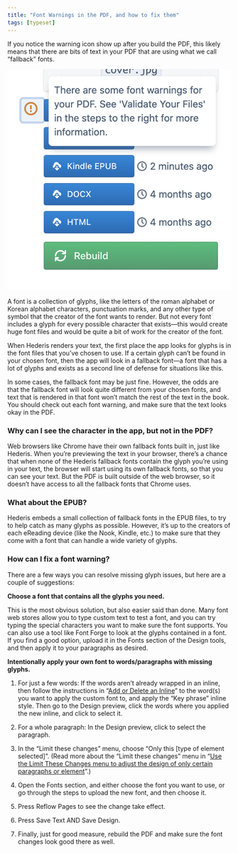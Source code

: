 ```yaml
---
title: "Font Warnings in the PDF, and how to fix them"
tags: [typeset]
---
```

 
<html><body><section data-type="chapter" class="hsecchapter" data-hederis-type="hsecchapter" id="font-warnings" data-pi-attrs="id: font-warnings; data-tags: typeset;" role="doc-chapter" data-tags="typeset" data-author-name=" " data-book-title=" " title="Font Warnings in the PDF, and how to fix them"><p class="hblkp" data-hederis-type="hblkp" id="pPJtTSWQa">If you notice the warning icon show up after you build the PDF, this likely means that there are bits of text in your PDF that are using what we call &#8220;fallback&#8221; fonts.</p><img data-hederis-type="hblkimg" class="hblkimg" id="pCdjSd86p" src="/images/fontwarning1.png" data-img-src="/images/fontwarning1.png"/><p class="hblkp" data-hederis-type="hblkp" id="pmqMEve64">A font is a collection of glyphs, like the letters of the roman alphabet or Korean alphabet characters, punctuation marks, and any other type of symbol that the creator of the font wants to render. But not every font includes a glyph for every possible character that exists&#8212;this would create huge font files and would be quite a bit of work for the creator of the font. </p><p class="hblkp" data-hederis-type="hblkp" id="pWJRfmp0e">When Hederis renders your text, the first place the app looks for glyphs is in the font files that you&#8217;ve chosen to use. If a certain glyph can&#8217;t be found in your chosen font, then the app will look in a fallback font&#8212;a font that has a lot of glyphs and exists as a second line of defense for situations like this.</p><p class="hblkp" data-hederis-type="hblkp" id="p8CA7O9mb">In some cases, the fallback font may be just fine. However, the odds are that the fallback font will look quite different from your chosen fonts, and text that is rendered in that font won&#8217;t match the rest of the text in the book. You should check out each font warning, and make sure that the text looks okay in the PDF.</p><section class="hwprsubsection" data-hederis-type="hwprsubsection" id="pSX5bexjP" data-type="subsection" title="Why can I see the character in the app, but not in the PDF?"><h1 data-hederis-type="hblktitle" class="hblktitle" id="p4nDokrBK">Why can I see the character in the app, but not in the PDF?</h1><p class="hblkp" data-hederis-type="hblkp" id="ppLGwHzmx">Web browsers like Chrome have their own fallback fonts built in, just like Hederis. When you&#8217;re previewing the text in your browser, there&#8217;s a chance that when none of the Hederis fallback fonts contain the glyph you&#8217;re using in your text, the browser will start using its own fallback fonts, so that you can see your text. But the PDF is built outside of the web browser, so it doesn&#8217;t have access to all the fallback fonts that Chrome uses.</p></section><section class="hwprsubsection" data-hederis-type="hwprsubsection" id="pO31ez4UE" data-type="subsection" title="What about the EPUB?"><h1 data-hederis-type="hblktitle" class="hblktitle" id="pEkmpXBTr">What about the EPUB?</h1><p class="hblkp" data-hederis-type="hblkp" id="pjklZwOBz">Hederis embeds a small collection of fallback fonts in the EPUB files, to try to help catch as many glyphs as possible. However, it&#8217;s up to the creators of each eReading device (like the Nook, Kindle, etc.) to make sure that they come with a font that can handle a wide variety of glyphs.</p></section><section class="hwprsubsection" data-hederis-type="hwprsubsection" id="pAmDq35Xe" data-type="subsection" title="How can I fix a font warning?"><h1 data-hederis-type="hblktitle" class="hblktitle" id="pm0LDXcqq">How can I fix a font warning?</h1><p class="hblkp" data-hederis-type="hblkp" id="pWSavr3Ef">There are a few ways you can resolve missing glyph issues, but here are a couple of suggestions:</p><p class="hblkp" data-hederis-type="hblkp" id="pCviPJCss"><strong data-hederis-type="hspanstrong" id="pi7WTU1cO">Choose a font that contains all the glyphs you need.</strong></p><p class="hblkp" data-hederis-type="hblkp" id="p4TinDdyF">This is the most obvious solution, but also easier said than done. Many font web stores allow you to type custom text to test a font, and you can try typing the special characters you want to make sure the font supports. You can also use a tool like Font Forge to look at the glyphs contained in a font. If you find a good option, upload it in the Fonts section of the Design tools, and then apply it to your paragraphs as desired.</p><p class="hblkp" data-hederis-type="hblkp" id="pKYCRXb12"><strong class="hspanstrong" data-hederis-type="hspanstrong" id="ptRSyplsv">Intentionally apply your own font to words/paragraphs with missing glyphs.</strong></p><ol class="hwprnumlist" data-hederis-type="hwprnumlist" id="pKVX2ry1B"><li class="hblkoli" data-hederis-type="hblkoli" id="liJGeDzK5J"><p class="hblkoli" data-hederis-type="hblklip" id="pQQTXJcdf">For just a few words: If the words aren&#8217;t already wrapped in an inline, then follow the instructions in &#8220;<a href="{% link _docs/add-an-inline.md %}" class="hspana" data-hederis-type="hspana" id="px1q1d0an">Add or Delete an Inline</a>&#8221; to the word(s) you want to apply the custom font to, and apply the &#8220;Key phrase&#8221; inline style. Then go to the Design preview, click the words where you applied the new inline, and click to select it.</p></li><li class="hblkoli" data-hederis-type="hblkoli" id="liJfjgP8OU"><p class="hblkoli" data-hederis-type="hblklip" id="pQCnAD7AZ">For a whole paragraph: In the Design preview, click to select the paragraph.</p></li><li class="hblkoli" data-hederis-type="hblkoli" id="li6vvbaJoc"><p class="hblkoli" data-hederis-type="hblklip" id="pR1e1oRcF">In the &#8220;Limit these changes&#8221; menu, choose &#8220;Only this [type of element selected]&#8221;. (Read more about the &#8220;Limit these changes&#8221; menu in &#8220;<a href="{% link _docs/selectors.md %}" class="hspana" data-hederis-type="hspana" id="pxcDJtry6">Use the Limit These Changes menu to adjust the design of only certain paragraphs or element</a>&#8221;.)</p></li><li class="hblkoli" data-hederis-type="hblkoli" id="li0YiEeTTq"><p class="hblkoli" data-hederis-type="hblklip" id="pty1lVEnW">Open the Fonts section, and either choose the font you want to use, or go through the steps to upload the new font, and then choose it.</p></li><li class="hblkoli" data-hederis-type="hblkoli" id="lieobWiPx9"><p class="hblkoli" data-hederis-type="hblklip" id="pKLGBlQBw">Press Reflow Pages to see the change take effect.</p></li><li class="hblkoli" data-hederis-type="hblkoli" id="li1FaiB6Rr"><p class="hblkoli" data-hederis-type="hblklip" id="pycZYe2zj">Press Save Text AND Save Design.</p></li><li class="hblkoli" data-hederis-type="hblkoli" id="lioU9pHSH6"><p class="hblkoli" data-hederis-type="hblklip" id="p6RNBFAm9">Finally, just for good measure, rebuild the PDF and make sure the font changes look good there as well.</p></li></ol></section></section></body></html>
